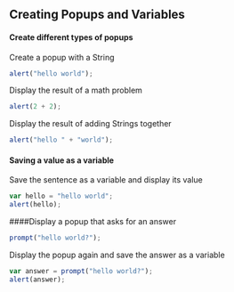 ## Creating Popups and Variables

#### Create different types of popups

Create a popup with a String

```javascript
alert("hello world");
```

Display the result of a math problem

```javascript
alert(2 + 2);
```

Display the result of adding Strings together
```javascript
alert("hello " + "world");
```

#### Saving a value as a variable

Save the sentence as a variable and display its value
```javascript
var hello = "hello world";
alert(hello);
```

####Display a popup that asks for an answer
```javascript
prompt("hello world?");
```

Display the popup again and save the answer as a variable
```javascript
var answer = prompt("hello world?");
alert(answer);
```
